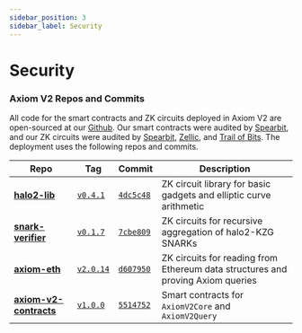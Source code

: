 ```yaml
---
sidebar_position: 3
sidebar_label: Security
---
```


# Security

### Axiom V2 Repos and Commits

All code for the smart contracts and ZK circuits deployed in Axiom V2 are open-sourced at our [Github](https://github.com/axiom-crypto/). Our smart contracts were audited by [Spearbit](https://spearbit.com/), and our ZK circuits were audited by [Spearbit](https://spearbit.com/), [Zellic](https://www.zellic.io/), and [Trail of Bits](https://www.trailofbits.com/). The deployment uses the following repos and commits.

| Repo                                                                                     | Tag                                                                                | Commit                                                                                                          | Description                                                                     |
| ---------------------------------------------------------------------------------------- | ---------------------------------------------------------------------------------- | --------------------------------------------------------------------------------------------------------------- | ------------------------------------------------------------------------------- |
| [**halo2-lib**](https://github.com/axiom-crypto/halo2-lib/tree/v0.4.1)                   | [`v0.4.1`](https://github.com/axiom-crypto/halo2-lib/releases/tag/v0.4.1)          | [`4dc5c48`](https://github.com/axiom-crypto/halo2-lib/commit/4dc5c4833f16b3f3686697856fd8e285dc47d14f)          | ZK circuit library for basic gadgets and elliptic curve arithmetic              |
| [**snark-verifier**](https://github.com/axiom-crypto/snark-verifier/tree/v0.1.7)         | [`v0.1.7`](https://github.com/axiom-crypto/snark-verifier/releases/tag/v0.1.7)     | [`7cbe809`](https://github.com/axiom-crypto/snark-verifier/commit/7cbe809650958958aad146ad85de922b758c664d)     | ZK circuits for recursive aggregation of halo2-KZG SNARKs                       |
| [**axiom-eth**](https://github.com/axiom-crypto/axiom-eth/tree/v2.0.14)                  | [`v2.0.14`](https://github.com/axiom-crypto/axiom-eth/releases/tag/v2.0.14)        | [`d607950`](https://github.com/axiom-crypto/axiom-eth/commit/d60795018c1aa6c2505d8cfac03d460746f82e5a)          | ZK circuits for reading from Ethereum data structures and proving Axiom queries |
| [**axiom-v2-contracts**](https://github.com/axiom-crypto/axiom-v2-contracts/tree/v1.0.0) | [`v1.0.0`](https://github.com/axiom-crypto/axiom-v2-contracts/releases/tag/v1.0.0) | [`5514752`](https://github.com/axiom-crypto/axiom-v2-contracts/commit/5514752e92e829d7da9a8da8988062d870460cab) | Smart contracts for `AxiomV2Core` and `AxiomV2Query`                            |
